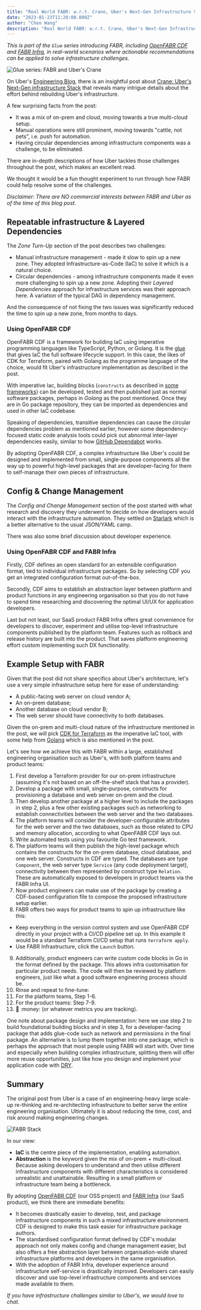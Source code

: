 ```yaml
---
title: "Real World FABR: w.r.t. Crane, Uber's Next-Gen Infrastructure Stack"
date: "2023-01-23T11:20:00.000Z"
author: "Chen Wang"
description: "Real World FABR: w.r.t. Crane, Uber's Next-Gen Infrastructure Stack"
---
```


*This is part of the `Glue` series introducing FABR, including [OpenFABR CDF](https://github.com/openfabr/cdf) and [FABR Infra](https://fabrhq.com), in real-world scenarios where actionable recommendations can be applied to solve infrastructure challenges.*

![Glue series: FABR and Uber's Crane](./fabr-glue-uber-crane.png)

On Uber's [Engineering Blog](https://www.uber.com/blog/engineering/), there is an insightful post about [Crane: Uber's Next-Gen infrastructure Stack](https://www.uber.com/en-GB/blog/crane-ubers-next-gen-infrastructure-stack/) that reveals many intrigue details about the effort behind rebuilding Uber's infrastructure. 

A few surprising facts from the post:

- It was a mix of on-prem and cloud, moving towards a true multi-cloud setup.
- Manual operations were still prominent, moving towards "cattle, not pets", i.e. push for automation.
- Having circular dependencies among infrastructure components was a challenge, to be eliminated.

There are in-depth descriptions of how Uber tackles those challenges throughout the post, which makes an excellent read.

We thought it would be a fun thought experiment to run through how FABR could help resolve some of the challenges.

*Disclaimer: There are NO commercial interests between FABR and Uber as of the time of this blog post.*

## Repeatable infrastructure & Layered Dependencies

The *Zone Turn-Up* section of the post describes two challenges:

- Manual infrastructure management - made it slow to spin up a new zone. They adopted Infrastructure-as-Code (IaC) to solve it which is a natural choice.
- Circular dependencies - among infrastructure components made it even more challenging to spin up a new zone. Adopting their *Layered Dependencies* approach for infrastructure services was their approach here. A variation of the typical DAG in dependency management.

And the consequence of not fixing the two issues was significantly reduced the time to spin up a new zone, from months to days.

### Using OpenFABR CDF

OpenFABR CDF is a framework for building IaC using imperative programming languages like TypeScript, Python, or Golang. It is the [glue](https://openfabr.github.io/cdf/user-guide/overview/) that gives IaC the full software lifecycle support. In this case, the likes of CDK for Terraform, paired with Golang as the programme language of the choice, would fit Uber's infrastructure implementation as described in the post.

With imperative Iac, building blocks (`constructs` as described in [some](https://docs.aws.amazon.com/cdk/v2/guide/constructs.html) [frameworks](https://developer.hashicorp.com/terraform/cdktf/concepts/constructs)) can be developed, tested and then published just as normal software packages, perhaps in *Golang* as the post mentioned. Once they are in Go package repository, they can be imported as dependencies and used in other IaC codebase.

Speaking of dependencies, transitive dependencies can cause the circular dependencies problem as mentioned earlier, however some dependency-focused static code analysis tools could pick out abnormal inter-layer dependencies easily, similar to how [GitHub Dependabot](https://github.com/dependabot) works.

By adopting OpenFABR CDF, a complex infrastructure like Uber's could be designed and implemented from small, single-purpose components all the way up to powerful high-level packages that are developer-facing for them to self-manage their own pieces of infrastructure.

## Config & Change Management

The *Config and Change Management* section of the post started with what research and discovery they underwent to decide on how developers would interact with the infrastructure automation. They settled on [Starlark](https://github.com/bazelbuild/starlark) which is a better alternative to the usual JSON/YAML camp. 

There was also some brief discussion about developer experience. 

### Using OpenFABR CDF and FABR Infra

Firstly, CDF defines an open standard for an extensible configuration format, tied to individual infrastructure packages. So by selecting CDF you get an integrated configuration format out-of-the-box.

Secondly, CDF aims to establish an abstraction layer between platform and product functions in any engineering organisation so that you do not have to spend time researching and discovering the optimal UI/UX for application developers.

Last but not least, our SaaS product FABR Infra offers great convenience for developers to discover, experiment and utilise top-level infrastructure components published by the platform team. Features such as rollback and release history are built into the product. That saves platform engineering effort custom implementing such DX functionality.

## Example Setup with FABR

Given that the post did not share specifics about Uber's architecture, let's use a very simple infrastructure setup here for ease of understanding:

- A public-facing web server on cloud vendor A;
- An on-prem database;
- Another database on cloud vendor B;
- The web server should have connectivity to both databases.

Given the on-prem and multi-cloud nature of the infrastructure mentioned in the post, we will pick [CDK for Terraform](https://developer.hashicorp.com/terraform/cdktf) as the imperative IaC tool, with some help from [Golang](https://go.dev/) which is also mentioned in the post.

Let's see how we achieve this with FABR within a large, established engineering organisation such as Uber's, with both platform teams and product teams:

1. First develop a Terraform provider for our on-prem infrastructure (assuming it's not based on an off-the-shelf stack that has a provider).
2. Develop a package with small, single-purpose, constructs for provisioning a database and web server on-prem and the cloud.
3. Then develop another package at a higher level to include the packages in step 2, plus a few other existing packages such as networking to establish connectivities between the web server and the two databases. 
4. The platform teams will consider the developer-configurable attributes for the web server and the two databases, such as those related to CPU and memory allocation, according to what OpenFABR CDF lays out.
5. Write automated tests using you favourite Go test framework.
6. The platform teams will then publish the high-level package which contains the constructs for the on-prem database, cloud database, and one web server. Constructs in CDF are typed. The databases are type `Component`, the web server type `Service` (any code deployment target), connectivity between then represented by construct type `Relation`. These are automatically exposed to developers in product teams via the FABR Infra UI.
7. Now product engineers can make use of the package by creating a CDF-based configuration file to compose the proposed infrastructure setup earlier.
8. FABR offers two ways for product teams to spin up infrastructure like this:
  - Keep everything in the version control system and use OpenFABR CDF directly in your project with a CI/CD pipeline set up. In this example it would be a standard Terraform CI/CD setup that runs `terraform apply`.
  - Use FABR Infrastructure, click the `Launch` button.
9. Additionally, product engineers can write custom code blocks in Go in the format defined by the package. This allows infra customisation for particular product needs. The code will then be reviewed by platform engineers, just like what a good software engineering process should be. 
10. Rinse and repeat to fine-tune:
   1. For the platform teams, Step 1-6.
   2. For the product teams: Step 7-9.
11. :rocket: :money: (or whatever metrics you are tracking).

One note about package design and implementation: here we use step 2 to build foundational building blocks and in step 3, for a developer-facing package that adds glue-code such as network and permissions in the final package. An alternative is to lump them together into one package, which is perhaps the approach that most people using FABR will start with. Over time and especially when building complex infrastructure, splitting them will offer more reuse opportunities, just like how you design and implement your application code with [DRY](https://en.wikipedia.org/wiki/Don%27t_repeat_yourself). 

## Summary

The original post from Uber is a case of an engineering-heavy large scale-up re-thinking and re-architecting infrastructure to better serve the entire engineering organisation. Ultimately it is about reducing the time, cost, and risk around making engineering changes.

![FABR Stack](./fabr-layered-stack.png)

In our view:

- **IaC** is the centre piece of the implementation, enabling automation.
- **Abstraction** is the keyword given the mix of on-prem + multi-cloud. Because asking developers to understand and then utilise different infrastructure components with different characteristics is considered unrealistic and unattainable. Resulting in a small platform or infrastructure team being a bottleneck.

By adopting [OpenFABR CDF](https://github.com/openfabr/cdf) (our OSS project) and [FABR Infra](https://fabrhq.com) (our SaaS product), we think there are immediate benefits:

- It becomes drastically easier to develop, test, and package infrastructure components in such a mixed infrastructure environment. CDF is designed to make this task easier for infrastructure package authors.
- The standardised configuration format defined by CDF's modular approach not only makes config and change management easier, but also offers a free abstraction layer between organisation-wide shared infrastructure platforms and developers in the same organisation.
- With the adoption of FABR Infra, developer experience around infrastructure self-service is drastically improved. Developers can easily discover and use top-level infrastructure components and services made available to them.

*If you have infrastructure challenges similar to Uber's, we would love to chat.*
